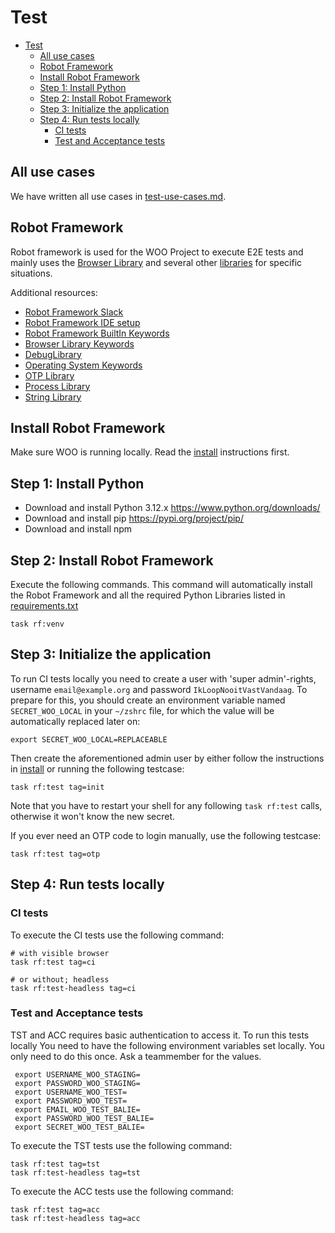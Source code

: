 # Test

- [Test](#test)
  - [All use cases](#all-use-cases)
  - [Robot Framework](#robot-framework)
  - [Install Robot Framework](#install-robot-framework)
  - [Step 1: Install Python](#step-1-install-python)
  - [Step 2: Install Robot Framework](#step-2-install-robot-framework)
  - [Step 3: Initialize the application](#step-3-initialize-the-application)
  - [Step 4: Run tests locally](#step-4-run-tests-locally)
    - [CI tests](#ci-tests)
    - [Test and Acceptance tests](#test-and-acceptance-tests)

## All use cases

We have written all use cases in [test-use-cases.md](test-use-cases.md).

## Robot Framework

Robot framework is used for the WOO Project to execute E2E tests and mainly uses the [Browser Library](https://robotframework-browser.org) and several other [libraries](../tests/robot_framework/Libraries.resource) for specific situations.

Additional resources:

- [Robot Framework Slack](https://rf-invite.herokuapp.com)
- [Robot Framework IDE setup](https://docs.robotframework.org/docs/getting_started/ide)
- [Robot Framework BuiltIn Keywords](https://robotframework.org/robotframework/latest/libraries/BuiltIn.html)
- [Browser Library Keywords](https://marketsquare.github.io/robotframework-browser/Browser.html)
- [DebugLibrary](https://github.com/xyb/robotframework-debuglibrary/)
- [Operating System Keywords](https://robotframework.org/robotframework/latest/libraries/OperatingSystem.html)
- [OTP Library](https://github.com/formulatedautomation/robotframework-otp?tab=readme-ov-file)
- [Process Library](https://robotframework.org/robotframework/latest/libraries/Process.html)
- [String Library](https://robotframework.org/robotframework/latest/libraries/String.html)

## Install Robot Framework

Make sure WOO is running locally. Read the [install](install.md) instructions first.

## Step 1: Install Python

- Download and install Python 3.12.x <https://www.python.org/downloads/>
- Download and install pip <https://pypi.org/project/pip/>
- Download and install npm

## Step 2: Install Robot Framework

Execute the following commands. This command will automatically install the Robot Framework and all the required Python Libraries listed in [requirements.txt](../tests/robot_framework/requirements.txt)

```shell
task rf:venv
```

## Step 3: Initialize the application

To run CI tests locally you need to create a user with 'super admin'-rights, username `email@example.org` and password `IkLoopNooitVastVandaag`.
To prepare for this, you should create an environment variable named `SECRET_WOO_LOCAL` in your  `~/zshrc` file, for which the value will be automatically replaced later on:

```shell
export SECRET_WOO_LOCAL=REPLACEABLE
```

Then create the aforementioned admin user by either follow the instructions in [install](install.md) or running the following testcase:

```shell
task rf:test tag=init
```

Note that you have to restart your shell for any following `task rf:test` calls, otherwise it won't know the new secret.

If you ever need an OTP code to login manually, use the following testcase:

```shell
task rf:test tag=otp
```

## Step 4: Run tests locally

### CI tests

To execute the CI tests use the following command:

```shell
# with visible browser
task rf:test tag=ci

# or without; headless
task rf:test-headless tag=ci
```

### Test and Acceptance tests

TST and ACC requires basic authentication to access it. To run this tests locally You need to have the following environment variables set locally. You only need to do this once. Ask a teammember for the values.

```shell
 export USERNAME_WOO_STAGING=
 export PASSWORD_WOO_STAGING=
 export USERNAME_WOO_TEST=
 export PASSWORD_WOO_TEST=
 export EMAIL_WOO_TEST_BALIE=
 export PASSWORD_WOO_TEST_BALIE=
 export SECRET_WOO_TEST_BALIE=
```

To execute the TST tests use the following command:

```shell
task rf:test tag=tst
task rf:test-headless tag=tst
```

To execute the ACC tests use the following command:

```shell
task rf:test tag=acc
task rf:test-headless tag=acc
```
